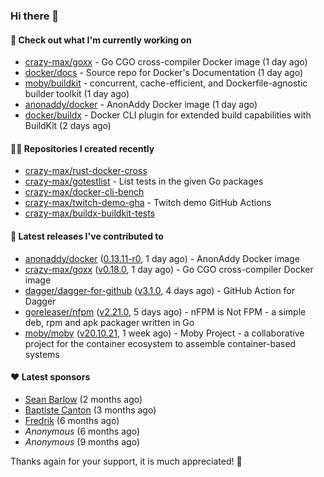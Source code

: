 ### Hi there 👋

#### 👷 Check out what I'm currently working on

- [crazy-max/goxx](https://github.com/crazy-max/goxx) - Go CGO cross-compiler Docker image (1 day ago)
- [docker/docs](https://github.com/docker/docs) - Source repo for Docker&#39;s Documentation (1 day ago)
- [moby/buildkit](https://github.com/moby/buildkit) - concurrent, cache-efficient, and Dockerfile-agnostic builder toolkit (1 day ago)
- [anonaddy/docker](https://github.com/anonaddy/docker) - AnonAddy Docker image (1 day ago)
- [docker/buildx](https://github.com/docker/buildx) - Docker CLI plugin for extended build capabilities with BuildKit (2 days ago)

#### 👨‍💻 Repositories I created recently

- [crazy-max/rust-docker-cross](https://github.com/crazy-max/rust-docker-cross)
- [crazy-max/gotestlist](https://github.com/crazy-max/gotestlist) - List tests in the given Go packages
- [crazy-max/docker-cli-bench](https://github.com/crazy-max/docker-cli-bench)
- [crazy-max/twitch-demo-gha](https://github.com/crazy-max/twitch-demo-gha) - Twitch demo GitHub Actions
- [crazy-max/buildx-buildkit-tests](https://github.com/crazy-max/buildx-buildkit-tests)

#### 🚀 Latest releases I've contributed to

- [anonaddy/docker](https://github.com/anonaddy/docker) ([0.13.11-r0](https://github.com/anonaddy/docker/releases/tag/0.13.11-r0), 1 day ago) - AnonAddy Docker image
- [crazy-max/goxx](https://github.com/crazy-max/goxx) ([v0.18.0](https://github.com/crazy-max/goxx/releases/tag/v0.18.0), 1 day ago) - Go CGO cross-compiler Docker image
- [dagger/dagger-for-github](https://github.com/dagger/dagger-for-github) ([v3.1.0](https://github.com/dagger/dagger-for-github/releases/tag/v3.1.0), 4 days ago) - GitHub Action for Dagger
- [goreleaser/nfpm](https://github.com/goreleaser/nfpm) ([v2.21.0](https://github.com/goreleaser/nfpm/releases/tag/v2.21.0), 5 days ago) - nFPM is Not FPM - a simple deb, rpm and apk packager written in Go
- [moby/moby](https://github.com/moby/moby) ([v20.10.21](https://github.com/moby/moby/releases/tag/v20.10.21), 1 week ago) - Moby Project - a collaborative project for the container ecosystem to assemble container-based systems

#### ❤️ Latest sponsors
- [Sean Barlow](https://github.com/woolrab6) (2 months ago)
- [Baptiste Canton](https://github.com/batmac) (3 months ago)
- [Fredrik](https://github.com/fredrikscode) (6 months ago)
- _Anonymous_ (6 months ago)
- _Anonymous_ (9 months ago)

Thanks again for your support, it is much appreciated! 🙏
